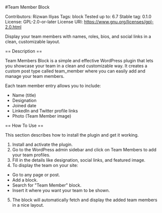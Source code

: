 #Team Member Block

Contributors:      Rizwan Iliyas
Tags:              block
Tested up to:      6.7
Stable tag:        0.1.0
License:           GPL-2.0-or-later
License URI:       https://www.gnu.org/licenses/gpl-2.0.html

Display your team members with names, roles, bios, and social links in a clean, customizable layout.

== Description ==

Team Members Block is a simple and effective WordPress plugin that lets you showcase your team in a clean and customizable way. 
It creates a custom post type called team_member where you can easily add and manage your team members.

Each team member entry allows you to include:

- Name (title)
- Designation
- Joined date
- LinkedIn and Twitter profile links
- Photo (Team Member image)

== How To Use ==

This section describes how to install the plugin and get it working.

1. Install and activate the plugin.
2. Go to the WordPress admin sidebar and click on Team Members to add your team profiles.
3. Fill in the details like designation, social links, and featured image.
4. To display the team on your site:
 - Go to any page or post.
 - Add a block.
 - Search for "Team Member" block.
 - Insert it where you want your team to be shown.
5. The block will automatically fetch and display the added team members in a nice layout.
